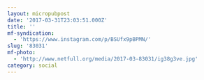 ```yaml
---
layout: micropubpost
date: '2017-03-31T23:03:51.000Z'
title: ''
mf-syndication:
  - 'https://www.instagram.com/p/BSUfx9pBPMN/'
slug: '83031'
mf-photo:
  - 'http://www.netfull.org/media/2017-03-83031/ig38g3ve.jpg'
category: social
---
```

